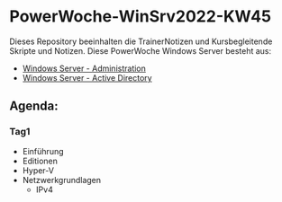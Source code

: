 # PowerWoche-WinSrv2022-KW45
Dieses Repository beeinhalten die TrainerNotizen und Kursbegleitende Skripte und Notizen. Diese PowerWoche Windows Server besteht aus:

- [Windows Server - Administration](https://ppedv.de/Schulung/Kurse/WindowsServer2019_Container_Administration_NanoServer_Seminar_Training.aspx)
- [Windows Server - Active Directory](https://ppedv.de/schulung/kurse/Windows-8-Schulung-Kurs-Seminar-Training-Server-ActiveDirectory-FSMO-GPO-2012.aspx)

## Agenda:
### Tag1
- Einführung
- Editionen
- Hyper-V
- Netzwerkgrundlagen
  - IPv4
